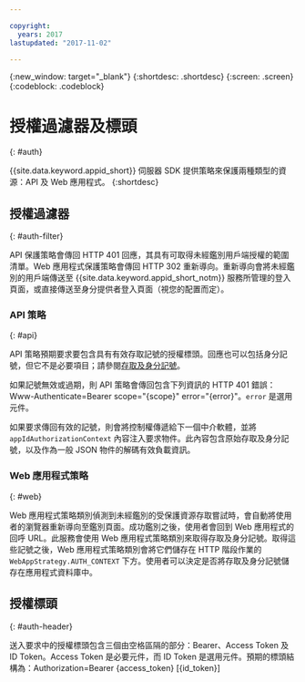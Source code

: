 ```yaml
---

copyright:
  years: 2017
lastupdated: "2017-11-02"

---
```


{:new_window: target="_blank"}
{:shortdesc: .shortdesc}
{:screen: .screen}
{:codeblock: .codeblock}


# 授權過濾器及標頭
{: #auth}

{{site.data.keyword.appid_short}} 伺服器 SDK 提供策略來保護兩種類型的資源：API 及 Web 應用程式。
{:shortdesc}


## 授權過濾器
{: #auth-filter}

API 保護策略會傳回 HTTP 401 回應，其具有可取得未經鑑別用戶端授權的範圍清單。Web 應用程式保護策略會傳回 HTTP 302 重新導向。重新導向會將未經鑑別的用戶端傳送至 {{site.data.keyword.appid_short_notm}} 服務所管理的登入頁面，或直接傳送至身分提供者登入頁面（視您的配置而定）。



### API 策略
{: #api}

API 策略預期要求要包含具有有效存取記號的授權標頭。回應也可以包括身分記號，但它不是必要項目；請參閱[存取及身分記號](/docs/services/appid/access-identity.html)。

如果記號無效或過期，則 API 策略會傳回包含下列資訊的 HTTP 401 錯誤：Www-Authenticate=Bearer scope="{scope}" error="{error}"。`error` 是選用元件。

如果要求傳回有效的記號，則會將控制權傳遞給下一個中介軟體，並將 `appIdAuthorizationContext` 內容注入要求物件。此內容包含原始存取及身分記號，以及作為一般 JSON 物件的解碼有效負載資訊。


### Web 應用程式策略
{: #web}

Web 應用程式策略類別偵測到未經鑑別的受保護資源存取嘗試時，會自動將使用者的瀏覽器重新導向至鑑別頁面。成功鑑別之後，使用者會回到 Web 應用程式的回呼 URL。此服務會使用 Web 應用程式策略類別來取得存取及身分記號。取得這些記號之後，Web 應用程式策略類別會將它們儲存在 HTTP 階段作業的 `WebAppStrategy.AUTH_CONTEXT` 下方。使用者可以決定是否將存取及身分記號儲存在應用程式資料庫中。

## 授權標頭
{: #auth-header}

送入要求中的授權標頭包含三個由空格區隔的部分：Bearer、Access Token 及 ID Token。Access Token 是必要元件，而 ID Token 是選用元件。預期的標頭結構為：Authorization=Bearer {access_token} [{id_token}]
